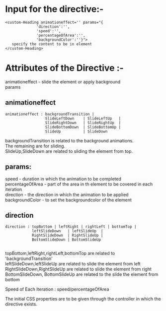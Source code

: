 # Input for the directive:-
```
<custom-Heading animationeffect='' params="{
              'direction':'',
              'speed':'',
              'percentageOfArea':'',
              'backgroundColor':''}">
   specify the content to be in element
</custom-Heading>
```


# Attributes of the  Directive :- 
animationeffect - slide the element or apply background <br/>
params <br/>

## animationeffect
```````
animationeffect : backgroundTransition | 
                  SlideLeftDown    | SlideLeftUp   |
                  SlideRightDown   | SlideRightUp  |
                  SlideBottomDown  | SlideBottomUp |
                  SlideUp          | SlideDown     

```````
backgroundTransition is related to the background animations.<br/>
The remaining are for sliding.<br/>
SlideUp,SlideDown are related to sliding the element from top.


## params:
speed - duration in which the animation to be completed <br/>
percentageOfArea - part of the area in th element to be covered in each iteration <br/>
direction - the direction in which the animation to be applied <br/>
backgroundColor - to set the backgroundcolor of the element <br/>



## direction

```
direction : topBottom | leftRight | rightLeft | bottomTop | 
            leftSlideDown   | leftSlideUp  | 
            RightSlideDown  | RightSlideUp | 
            BottomSlideDown | BottomSlideUp 
            
```

topBottom,leftRight,rightLeft,bottomTop are related to 'backgroundTransition'<br/>
leftSlideDown,leftSlideUp are related to slide the element from left<br/>
RightSlideDown,RightSlideUp are related to slide the element from right<br/>
BottomSlideDown, BottomSlideUp are related to the slide the element from bottom<br/>

Speed of Each Iteration : speed/percentageOfArea

The initial CSS properties are to be given through the controller in which the directive exists.

